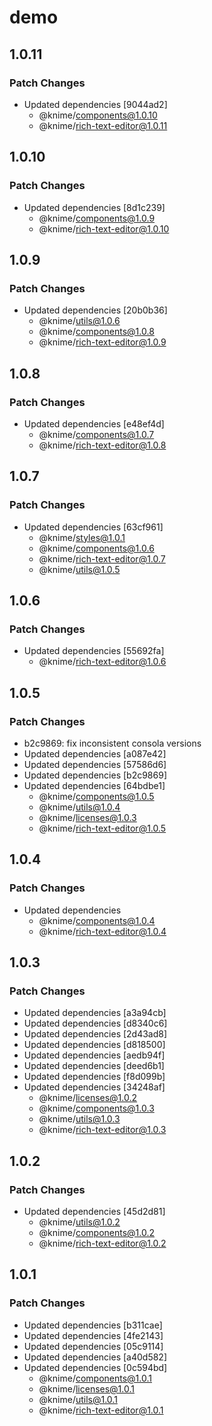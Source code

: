 # demo

## 1.0.11

### Patch Changes

- Updated dependencies [9044ad2]
  - @knime/components@1.0.10
  - @knime/rich-text-editor@1.0.11

## 1.0.10

### Patch Changes

- Updated dependencies [8d1c239]
  - @knime/components@1.0.9
  - @knime/rich-text-editor@1.0.10

## 1.0.9

### Patch Changes

- Updated dependencies [20b0b36]
  - @knime/utils@1.0.6
  - @knime/components@1.0.8
  - @knime/rich-text-editor@1.0.9

## 1.0.8

### Patch Changes

- Updated dependencies [e48ef4d]
  - @knime/components@1.0.7
  - @knime/rich-text-editor@1.0.8

## 1.0.7

### Patch Changes

- Updated dependencies [63cf961]
  - @knime/styles@1.0.1
  - @knime/components@1.0.6
  - @knime/rich-text-editor@1.0.7
  - @knime/utils@1.0.5

## 1.0.6

### Patch Changes

- Updated dependencies [55692fa]
  - @knime/rich-text-editor@1.0.6

## 1.0.5

### Patch Changes

- b2c9869: fix inconsistent consola versions
- Updated dependencies [a087e42]
- Updated dependencies [57586d6]
- Updated dependencies [b2c9869]
- Updated dependencies [64bdbe1]
  - @knime/components@1.0.5
  - @knime/utils@1.0.4
  - @knime/licenses@1.0.3
  - @knime/rich-text-editor@1.0.5

## 1.0.4

### Patch Changes

- Updated dependencies
  - @knime/components@1.0.4
  - @knime/rich-text-editor@1.0.4

## 1.0.3

### Patch Changes

- Updated dependencies [a3a94cb]
- Updated dependencies [d8340c6]
- Updated dependencies [2d43ad8]
- Updated dependencies [d818500]
- Updated dependencies [aedb94f]
- Updated dependencies [deed6b1]
- Updated dependencies [f8d099b]
- Updated dependencies [34248af]
  - @knime/licenses@1.0.2
  - @knime/components@1.0.3
  - @knime/utils@1.0.3
  - @knime/rich-text-editor@1.0.3

## 1.0.2

### Patch Changes

- Updated dependencies [45d2d81]
  - @knime/utils@1.0.2
  - @knime/components@1.0.2
  - @knime/rich-text-editor@1.0.2

## 1.0.1

### Patch Changes

- Updated dependencies [b311cae]
- Updated dependencies [4fe2143]
- Updated dependencies [05c9114]
- Updated dependencies [a40d582]
- Updated dependencies [0c594bd]
  - @knime/components@1.0.1
  - @knime/licenses@1.0.1
  - @knime/utils@1.0.1
  - @knime/rich-text-editor@1.0.1

